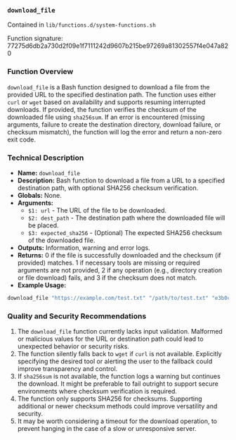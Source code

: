 ### `download_file`

Contained in `lib/functions.d/system-functions.sh`

Function signature: 77275d6db2a730d2f09e1f7111242d9607b215be97269a81302557f4e047a820

### Function Overview

`download_file` is a Bash function designed to download a file from the provided URL to the specified destination path. The function uses either `curl` or `wget` based on availability and supports resuming interrupted downloads. If provided, the function verifies the checksum of the downloaded file using `sha256sum`. If an error is encountered (missing arguments, failure to create the destination directory, download failure, or checksum mismatch), the function will log the error and return a non-zero exit code.

### Technical Description

- **Name:** `download_file`
- **Description:** Bash function to download a file from a URL to a specified destination path, with optional SHA256 checksum verification.
- **Globals:** None.
- **Arguments:**
  - `$1: url` - The URL of the file to be downloaded.
  - `$2: dest_path` - The destination path where the downloaded file will be placed.
  - `$3: expected_sha256` - (Optional) The expected SHA256 checksum of the downloaded file.
- **Outputs:** Information, warning and error logs.
- **Returns:** 0 if the file is successfully downloaded and the checksum (if provided) matches. 1 if necessary tools are missing or required arguments are not provided, 2 if any operation (e.g., directory creation or file download) fails, and 3 if the checksum does not match.
- **Example Usage:**

```bash
download_file "https://example.com/test.txt" "/path/to/test.txt" "e3b0c44298fc1c149afbf4c8996fb92427ae41e4649b934ca495991b7852b855"
```

### Quality and Security Recommendations

1. The `download_file` function currently lacks input validation. Malformed or malicious values for the URL or destination path could lead to unexpected behavior or security risks.
2. The function silently falls back to `wget` if `curl` is not available. Explicitly specifying the desired tool or alerting the user to the fallback could improve transparency and control.
3. If `sha256sum` is not available, the function logs a warning but continues the download. It might be preferable to fail outright to support secure environments where checksum verification is required.
4. The function only supports SHA256 for checksums. Supporting additional or newer checksum methods could improve versatility and security.
5. It may be worth considering a timeout for the download operation, to prevent hanging in the case of a slow or unresponsive server.

